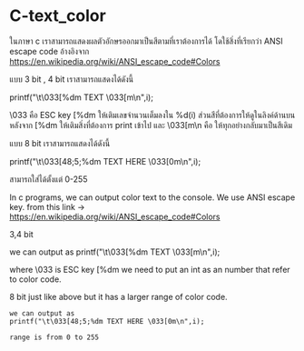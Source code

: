 # C-text_color

ในภาษา c เราสามารถแสดงผลตัวอักษรออกมาเป็นสีตามที่เราต้องการได้ โดใช้สิ่งที่เรียกว่า ANSI escape code 
อ้างอิงจาก https://en.wikipedia.org/wiki/ANSI_escape_code#Colors

แบบ 3 bit , 4 bit 
  เราสามารถแสดงได้ดังนี้
  
  printf("\t\033[%dm TEXT \033[m\n",i); 
  
  \033 คือ ESC key
  [%dm ให้เติมเลขจำนวนเต็มลงใน %d(i) ส่วนสีที่ต้องการให้ดูในลิงค์ด้านบน 
  หลังจาก [%dm ให้เติมสิ่งที่ต้องการ print เข้าไป และ \033[m\n คือ ให้ทุกอย่างกลับมาเป็นสีเดิม
  
แบบ 8 bit
  เราสามารถแสดงได้ดังนี้
  
  printf("\t\033[48;5;%dm TEXT HERE \033[0m\n",i);
  
  สามารถใส่ได้ตั้งแต่ 0-255 

  
In c programs, we can output color text to the console. We use ANSI escape key.
from this link -> https://en.wikipedia.org/wiki/ANSI_escape_code#Colors

3,4 bit

  we can output as 
  printf("\t\033[%dm TEXT \033[m\n",i); 
  
  where 
  \033 is ESC key
  [%dm we need to put an int as an number that refer to color code.
  
 8 bit
    just like above but it has a larger range of color code.
    
    we can output as 
    printf("\t\033[48;5;%dm TEXT HERE \033[0m\n",i);
    
    range is from 0 to 255
  
